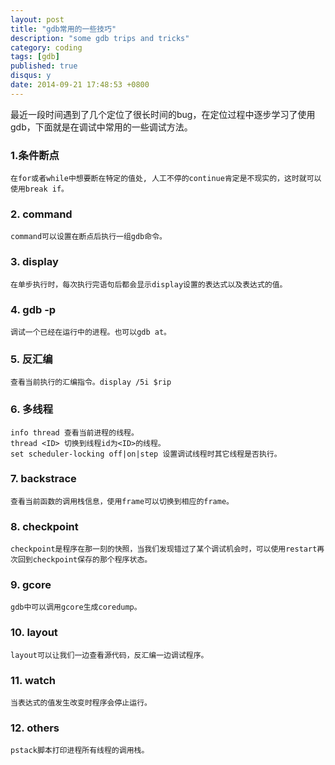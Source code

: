 ```yaml
---
layout: post
title: "gdb常用的一些技巧"
description: "some gdb trips and tricks"
category: coding
tags: [gdb]
published: true
disqus: y
date: 2014-09-21 17:48:53 +0800
---
```



最近一段时间遇到了几个定位了很长时间的bug，在定位过程中逐步学习了使用gdb，下面就是在调试中常用的一些调试方法。

### 1.条件断点
	在for或者while中想要断在特定的值处, 人工不停的continue肯定是不现实的，这时就可以使用break if。
### 2. command
	command可以设置在断点后执行一组gdb命令。
<!--more-->

### 3. display
	在单步执行时，每次执行完语句后都会显示display设置的表达式以及表达式的值。
### 4. gdb -p
	调试一个已经在运行中的进程。也可以gdb at。
### 5. 反汇编
	查看当前执行的汇编指令。display /5i $rip
### 6. 多线程
	info thread 查看当前进程的线程。
	thread <ID> 切换到线程id为<ID>的线程。
	set scheduler-locking off|on|step 设置调试线程时其它线程是否执行。
### 7. backstrace
	查看当前函数的调用栈信息，使用frame可以切换到相应的frame。
### 8. checkpoint
	checkpoint是程序在那一刻的快照，当我们发现错过了某个调试机会时，可以使用restart再次回到checkpoint保存的那个程序状态。
### 9. gcore
	gdb中可以调用gcore生成coredump。
### 10. layout
	layout可以让我们一边查看源代码，反汇编一边调试程序。
### 11. watch
	当表达式的值发生改变时程序会停止运行。
### 12. others
	pstack脚本打印进程所有线程的调用栈。
